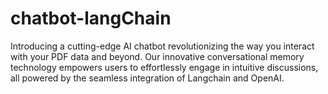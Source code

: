 # chatbot-langChain
Introducing a cutting-edge AI chatbot revolutionizing the way you interact with your PDF data and beyond. Our innovative conversational memory technology empowers users to effortlessly engage in intuitive discussions, all powered by the seamless integration of Langchain and OpenAI. 
